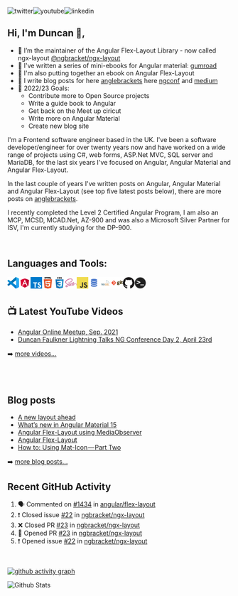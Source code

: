 <!-- [![Website](https://img.shields.io/website?label=anglebrackets.dev&style=for-the-badge&url=https%3A%2F%2Fanglebrackets.dev)](https://anglebrackets.dev) 
  [![Twitter Follow](https://img.shields.io/twitter/follow/duncanfaulkner?color=1DA1F2&logo=twitter&style=for-the-badge)](https://twitter.com/intent/follow?original_referer=https%3A%2F%2Fgithub.com%2FDuncanFaulkner&screen_name=DuncanFaulkner)
-->

<p>
<a href="https://twitter.com/duncanfaulkner">
   <img align="left" alt="twitter" src="https://img.shields.io/badge/Twitter-1DA1F2?style=for-the-badge&logo=twitter&logoColor=white" />
</a>&nbsp;&nbsp;

<a href="https://youtube.com/channel/UC0GZuMaHzmbcvtmP1ZeMMcQ">
   <img align="left" alt="youtube" src="https://img.shields.io/badge/YouTube-FF0000?style=for-the-badge&logo=youtube&logoColor=white" />
</a>&nbsp;&nbsp;

<a href="https://linkedin.com/in/duncanfaulkner1">
   <img align="left" alt="linkedin" src="https://img.shields.io/badge/LinkedIn-0077B5?style=for-the-badge&logo=linkedin&logoColor=white" />
</a>
<p/>

## Hi, I'm Duncan 👋, 
- 🌱 I’m the maintainer of the Angular Flex-Layout Library - now called ngx-layout [@ngbracket/ngx-layout](https://github.com/ngbracket/ngx-layout)
- 📙 I've written a series of mini-ebooks for Angular material: [gumroad]
- 📙 I'm also putting together an ebook on Angular Flex-Layout
- 📮 I write blog posts for here [anglebrackets][website] here [ngconf] and [medium]
- 🥅 2022/23 Goals: 
  - Contribute more to Open Source projects
  - Write a guide book to Angular
  - Get back on the Meet up ciricut
  - Write more on Angular Material
  - Create new blog site

I'm a Frontend software engineer based in the UK. I've been a software developer/engineer for over twenty years now and have worked on a wide range of projects using C#, web forms, ASP.Net MVC, SQL server and MariaDB, for the last six years I've focused on Angular, Angular Material and Angular Flex-Layout.

In the last couple of years I've written posts on Angular, Angular Material and Angular Flex-Layout (see top five latest posts below), there are more posts on [anglebrackets][website].


I recently completed the Level 2 Certified Angular Program, I am also an MCP, MCSD, MCAD.Net, AZ-900 and was also a Microsoft Silver Partner for ISV, I'm currently studying for the DP-900.

<!-- # Sponsorship Data (Per/Month in USD)

| Description          | Paid (Per/Month) | Received (Per/Month) | Balance |
|----------------------|------------------|----------------------|---------|
| Sponsorship Paid     |                  |                      |         |
| Sponsorship Received |                  |                      |         |
| Total                |                  |                      |         |
 
-->

<br />

## Languages and Tools:
<img align="left" alt="Visual Studio Code" width="26px" src="https://raw.githubusercontent.com/github/explore/80688e429a7d4ef2fca1e82350fe8e3517d3494d/topics/visual-studio-code/visual-studio-code.png" />
<img align="left" alt="angular" width="26px" src="https://raw.githubusercontent.com/github/explore/80688e429a7d4ef2fca1e82350fe8e3517d3494d/topics/angular/angular.png"/>
<img align="left" alt="typescript" width="26px" src="https://raw.githubusercontent.com/github/explore/80688e429a7d4ef2fca1e82350fe8e3517d3494d/topics/typescript/typescript.png"/>
<img align="left" alt="HTML5" width="26px" src="https://raw.githubusercontent.com/github/explore/80688e429a7d4ef2fca1e82350fe8e3517d3494d/topics/html/html.png"/>
<img align="left" alt="CSS3" width="26px" src="https://raw.githubusercontent.com/github/explore/80688e429a7d4ef2fca1e82350fe8e3517d3494d/topics/css/css.png" /><img align="left" alt="Sass" width="26px" src="https://raw.githubusercontent.com/github/explore/80688e429a7d4ef2fca1e82350fe8e3517d3494d/topics/sass/sass.png"/>
<img align="left" alt="JavaScript" width="26px" src="https://raw.githubusercontent.com/github/explore/80688e429a7d4ef2fca1e82350fe8e3517d3494d/topics/javascript/javascript.png" />
<img align="left" alt="SQL" width="26px" src="https://raw.githubusercontent.com/github/explore/80688e429a7d4ef2fca1e82350fe8e3517d3494d/topics/sql/sql.png" />
<img align="left" alt="MySQL" width="26px" src="https://raw.githubusercontent.com/github/explore/80688e429a7d4ef2fca1e82350fe8e3517d3494d/topics/mysql/mysql.png" />
<img align="left" alt="Git" width="26px" src="https://raw.githubusercontent.com/github/explore/80688e429a7d4ef2fca1e82350fe8e3517d3494d/topics/git/git.png" />

<img align="left" alt="GitHub" width="26px" src="https://raw.githubusercontent.com/github/explore/78df643247d429f6cc873026c0622819ad797942/topics/github/github.png" />
<img align="left" alt="Terminal" width="26px" src="https://raw.githubusercontent.com/github/explore/80688e429a7d4ef2fca1e82350fe8e3517d3494d/topics/terminal/terminal.png" />

<br />
<br />

## 📺 Latest YouTube Videos
<!-- YOUTUBE:START -->
- [Angular Online Meetup, Sep. 2021](https://www.youtube.com/watch?v=m-y4t0YeG1Q)
- [Duncan Faulkner   Lightning Talks NG Conference Day 2, April 23rd](https://www.youtube.com/watch?v=7Cq1cGt0OSA)
<!-- YOUTUBE:END -->

➡️ [more videos...](https://youtube.com/channel/UC0GZuMaHzmbcvtmP1ZeMMcQ)

<br />
<br />

## Blog posts
<!-- BLOG-POST-LIST:START -->
- [A new layout ahead](https://medium.com/ngconf/a-new-layout-ahead-bb2b5e6c2abb?source=rss-767968b520a3------2)
- [What’s new in Angular Material 15](https://medium.com/ngconf/whats-new-in-angular-material-15-a196e606a33?source=rss-767968b520a3------2)
- [Angular Flex-Layout using MediaObserver](https://medium.com/ngconf/angular-flex-layout-using-mediaobserver-20d13931b1dd?source=rss-767968b520a3------2)
- [Angular Flex-Layout](https://medium.com/ngconf/angular-flex-layout-ddf1c8fad37e?source=rss-767968b520a3------2)
- [How to: Using Mat-Icon — Part Two](https://medium.com/ngconf/how-to-using-mat-icon-part-two-2dfb748c7bfc?source=rss-767968b520a3------2)
<!-- BLOG-POST-LIST:END -->
➡️ [more blog posts...][website]

## Recent GitHub Activity  
<!--START_SECTION:activity-->
1. 🗣 Commented on [#1434](https://github.com/angular/flex-layout/issues/1434) in [angular/flex-layout](https://github.com/angular/flex-layout)
2. ❗️ Closed issue [#22](https://github.com/ngbracket/ngx-layout/issues/22) in [ngbracket/ngx-layout](https://github.com/ngbracket/ngx-layout)
3. ❌ Closed PR [#23](https://github.com/ngbracket/ngx-layout/pull/23) in [ngbracket/ngx-layout](https://github.com/ngbracket/ngx-layout)
4. 💪 Opened PR [#23](https://github.com/ngbracket/ngx-layout/pull/23) in [ngbracket/ngx-layout](https://github.com/ngbracket/ngx-layout)
5. ❗️ Opened issue [#22](https://github.com/ngbracket/ngx-layout/issues/22) in [ngbracket/ngx-layout](https://github.com/ngbracket/ngx-layout)
<!--END_SECTION:activity-->

<br />

[![github activity graph](https://github-readme-activity-graph.cyclic.app/graph?username=duncanfaulkner&theme=vue)](https://github.com/ashutosh00710/github-readme-activity-graph)

<img align="left" alt="Github Stats" src="https://github-readme-stats.vercel.app/api?username=DuncanFaulkner&show_icons=true&theme=dark" />

<br />

 
[website]: https://anglebrackets.dev
[ngconf]: https://medium.com/ngconf/
[medium]: https://anglebrackets-dev.medium.com/
[course]: http://thinkster.io/
[twitter]: https://twitter.com/duncanfaulkner
[youtube]: https://youtube.com/channel/UC0GZuMaHzmbcvtmP1ZeMMcQ
[linkedin]: https://linkedin.com/in/duncanfaulkner1
[meetup]: https://angularcommunity.net/home
[gumroad]: https://anglebrackets.gumroad.com

